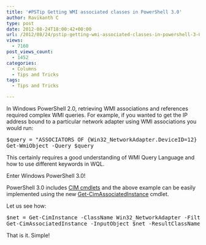 ```yaml
---
title: '#PSTip Getting WMI associated classes in PowerShell 3.0'
author: Ravikanth C
type: post
date: 2012-08-24T18:00:42+00:00
url: /2012/08/24/pstip-getting-wmi-associated-classes-in-powershell-3-0/
views:
  - 7160
post_views_count:
  - 1452
categories:
  - Columns
  - Tips and Tricks
tags:
  - Tips and Tricks

---
```

In Windows PowerShell 2.0, retrieving WMI associations and references required complex WMI queries. For example, if you wanted to get the IP address bound to a particular network adapter using WMI associations you would run:

<pre class="brush: powershell; title: ; notranslate" title="">$query = "ASSOCIATORS OF {Win32_NetworkAdapter.DeviceID=12} WHERE ResultClass=Win32_NetworkAdapterConfiguration"
Get-WmiObject -Query $query
</pre>

This certainly requires a good understanding of WMI Query Language and how to use different keywords in WQL.

Enter Windows PowerShell 3.0!

PowerShell 3.0 includes [CIM cmdlets][1] and the above example can be easily implemented using the new [Get-CimAssociatedInstance][2] cmdlet.

Let us see how:

<pre class="brush: powershell; title: ; notranslate" title="">$net = Get-CimInstance -ClassName Win32_NetworkAdapter -Filter "DeviceID=12"
Get-CimAssociatedInstance -InputObject $net -ResultClassName Win32_NetworkAdapterConfiguration
</pre>

That is it. Simple!

[1]: http://technet.microsoft.com/en-us/library/jj553783
[2]: http://technet.microsoft.com/en-us/library/jj590756